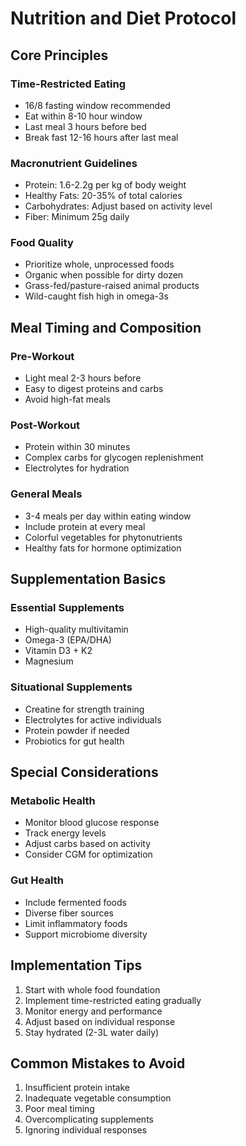 # Nutrition and Diet Protocol

## Core Principles

### Time-Restricted Eating
- 16/8 fasting window recommended
- Eat within 8-10 hour window
- Last meal 3 hours before bed
- Break fast 12-16 hours after last meal

### Macronutrient Guidelines
- Protein: 1.6-2.2g per kg of body weight
- Healthy Fats: 20-35% of total calories
- Carbohydrates: Adjust based on activity level
- Fiber: Minimum 25g daily

### Food Quality
- Prioritize whole, unprocessed foods
- Organic when possible for dirty dozen
- Grass-fed/pasture-raised animal products
- Wild-caught fish high in omega-3s

## Meal Timing and Composition

### Pre-Workout
- Light meal 2-3 hours before
- Easy to digest proteins and carbs
- Avoid high-fat meals

### Post-Workout
- Protein within 30 minutes
- Complex carbs for glycogen replenishment
- Electrolytes for hydration

### General Meals
- 3-4 meals per day within eating window
- Include protein at every meal
- Colorful vegetables for phytonutrients
- Healthy fats for hormone optimization

## Supplementation Basics

### Essential Supplements
- High-quality multivitamin
- Omega-3 (EPA/DHA)
- Vitamin D3 + K2
- Magnesium

### Situational Supplements
- Creatine for strength training
- Electrolytes for active individuals
- Protein powder if needed
- Probiotics for gut health

## Special Considerations

### Metabolic Health
- Monitor blood glucose response
- Track energy levels
- Adjust carbs based on activity
- Consider CGM for optimization

### Gut Health
- Include fermented foods
- Diverse fiber sources
- Limit inflammatory foods
- Support microbiome diversity

## Implementation Tips

1. Start with whole food foundation
2. Implement time-restricted eating gradually
3. Monitor energy and performance
4. Adjust based on individual response
5. Stay hydrated (2-3L water daily)

## Common Mistakes to Avoid

1. Insufficient protein intake
2. Inadequate vegetable consumption
3. Poor meal timing
4. Overcomplicating supplements
5. Ignoring individual responses
